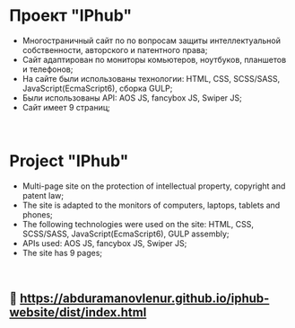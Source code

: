 # Проект "IPhub"

* Многостраничный сайт по по вопросам защиты интеллектуальной собственности, авторского и патентного права;
* Сайт адаптирован по мониторы комьютеров, ноутбуков, планшетов и телефонов;
* На сайте были использованы технологии: HTML, CSS, SCSS/SASS, JavaScript(EcmaScript6), сборка GULP;
* Были использованы API: AOS JS, fancybox JS, Swiper JS;
* Сайт имеет 9 страниц;

<br>

# Project "IPhub"

* Multi-page site on the protection of intellectual property, copyright and patent law;
* The site is adapted to the monitors of computers, laptops, tablets and phones;
* The following technologies were used on the site: HTML, CSS, SCSS/SASS, JavaScript(EcmaScript6), GULP assembly;
* APIs used: AOS JS, fancybox JS, Swiper JS;
* The site has 9 pages;

<br>

## 🔗 https://abduramanovlenur.github.io/iphub-website/dist/index.html
